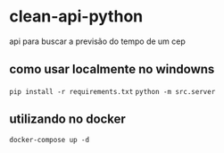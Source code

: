 # clean-api-python
api para buscar a previsão do tempo de um cep

## como usar localmente no windowns
``pip install -r requirements.txt``
``python -m src.server``

## utilizando no docker
``docker-compose up -d``

